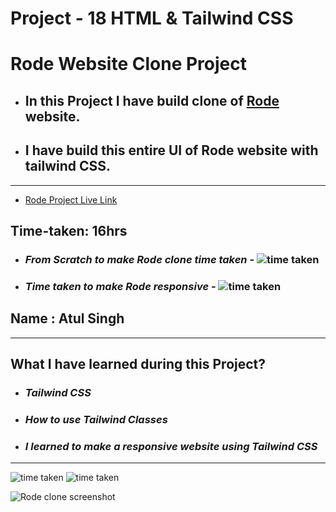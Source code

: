 # Project - 18 HTML & Tailwind CSS

# Rode Website Clone Project

- ## In this Project I have build clone of [Rode](https://ineuron-paytm-clone-project-16.netlify.app/) website.

- ## I have build this entire UI of Rode website with tailwind CSS.

---

- [Rode Project Live Link](https://ineuron-paytm-clone-project-16.netlify.app/)

## Time-taken: 16hrs

- ### _From Scratch to make Rode clone time taken_ - ![time taken](https://img.shields.io/badge/6-hrs-yellowgreen)

- ### _Time taken to make Rode responsive_ - ![time taken](https://img.shields.io/badge/10-hrs-orange)

## Name : Atul Singh

---

## What I have learned during this Project?

- ### _Tailwind CSS_

- ### _How to use Tailwind Classes_

- ### _I learned to make a responsive website using Tailwind CSS_

---

![time taken](https://img.shields.io/badge/Project-18-green) ![time taken](https://img.shields.io/badge/Rode%20Clone-HTML%20%26%20Tailwind%20CSS-orange)

![Rode clone screenshot](assets/Rode%20Microphone%20Screenshot.png)
